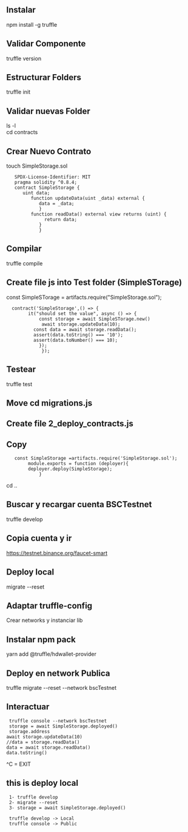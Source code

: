 ## Instalar
npm install -g truffle
## Validar  Componente
truffle version
## Estructurar Folders
truffle init
## Validar nuevas Folder
 ls -l     
 cd contracts  
 ## Crear Nuevo Contrato
 touch SimpleStorage.sol

 
       SPDX-License-Identifier: MIT
       pragma solidity ^0.8.4;
       contract SimpleStorage {
          uint data;
             function updateData(uint _data) external {
                data = _data;
                }
             function readData() external view returns (uint) {
                  return data;
                }
                }



 
## Compilar
 truffle compile

 ## Create file js into Test folder (SimpleSTorage)

 const SimpleSTorage = artifacts.require("SimpleStorage.sol");

      contract('SimpleStorage',() => {
            it("should set the value", async () => {
                const storage = await SimpleSTorage.new()
                 await storage.updateData(10);
              const data = await storage.readData();
              assert(data.toString() === '10');
              assert(data.toNumber() === 10);
                });
                 });

## Testear
 truffle test

 ## Move cd migrations.js
 ## Create file 2_deploy_contracts.js
 ## Copy

       const SimpleStorage =artifacts.require('SimpleStorage.sol');
            module.exports = function (deployer){
            deployer.deploy(SimpleStorage);
                }

cd ..

## Buscar  y recargar cuenta BSCTestnet
truffle develop
## Copia cuenta y ir
https://testnet.binance.org/faucet-smart 

## Deploy local
migrate --reset


## Adaptar  truffle-config 
Crear networks y instanciar lib

## Instalar npm pack

yarn add @truffle/hdwallet-provider


## Deploy en network Publica
truffle migrate --reset --network bscTestnet

## Interactuar

     truffle console --network bscTestnet 
     storage = await SimpleStorage.deployed()
     storage.address
    await storage.updateData(10)
    //data = storage.readData()
    data = await storage.readData()
    data.toString()

^C = EXIT

## this is deploy local 
     1- truffle develop 
     2- migrate --reset
     3- storage = await SimpleStorage.deployed()

     truffle develop -> Local
     truffle console -> Public







              